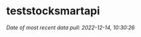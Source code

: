 
<!-- README.md is generated from README.Rmd. Please edit that file -->

# teststocksmartapi

*Date of most recent data pull: 2022-12-14, 10:30:26*
